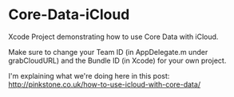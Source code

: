 Core-Data-iCloud
================

Xcode Project demonstrating how to use Core Data with iCloud.

Make sure to change your Team ID (in AppDelegate.m under grabCloudURL) and the Bundle ID (in Xcode) for your own project.

I'm explaining what we're doing here in this post:
http://pinkstone.co.uk/how-to-use-icloud-with-core-data/
